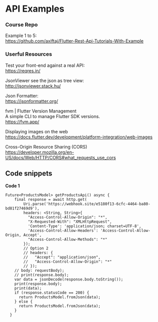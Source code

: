 # API Examples

### Course Repo

Example 1 to 5:  
https://github.com/axiftaj/Flutter-Rest-Api-Tutorials-With-Example

### Userful Resources

Test your front-end against a real API:  
https://reqres.in/

JsonViewer see the json as tree view:  
http://jsonviewer.stack.hu/

Json Formatter:  
https://jsonformatter.org/

fvm | Flutter Version Management  
A simple CLI to manage Flutter SDK versions.  
https://fvm.app/

Displaying images on the web  
https://docs.flutter.dev/development/platform-integration/web-images

Cross-Origin Resource Sharing (CORS)  
https://developer.mozilla.org/en-US/docs/Web/HTTP/CORS#what_requests_use_cors

## Code snippets

**Code 1**

```
Future<ProductsModel> getProductsApi() async {
    final response = await http.get(
        Uri.parse('https://webhook.site/e5180f13-6cfc-4464-ba80-bd81f27469d9'),
        headers: <String, String>{
          "Access-Control-Allow-Origin": "*",
          "X-Requested-With": "XMLHttpRequest",
          'Content-Type': 'application/json; charset=UTF-8',
          'Access-Control-Allow-Headers': 'Access-Control-Allow-Origin, Accept',
          "Access-Control-Allow-Methods": "*"
        });
        // Option 2
        // headers: {
        //   "Accept": "application/json",
        //   "Access-Control-Allow-Origin": "*"
        // });
    // body: requestBody);
    // print(response.body);
    var data = jsonDecode(response.body.toString());
    print(response.body);
    print(data);
    if (response.statusCode == 200) {
      return ProductsModel.fromJson(data);
    } else {
      return ProductsModel.fromJson(data);
    }
  }
```
